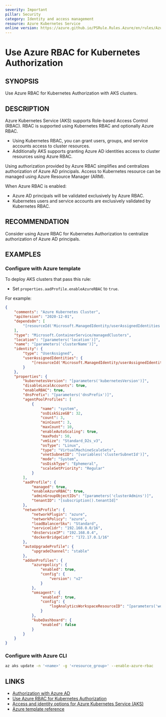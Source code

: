 ```yaml
---
severity: Important
pillar: Security
category: Identity and access management
resource: Azure Kubernetes Service
online version: https://azure.github.io/PSRule.Rules.Azure/en/rules/Azure.AKS.AzureRBAC/
---
```


# Use Azure RBAC for Kubernetes Authorization

## SYNOPSIS

Use Azure RBAC for Kubernetes Authorization with AKS clusters.

## DESCRIPTION

Azure Kubernetes Service (AKS) supports Role-based Access Control (RBAC).
RBAC is supported using Kubernetes RBAC and optionally Azure RBAC.

- Using Kubernetes RBAC, you can grant users, groups, and service accounts access to cluster resources.
- Additionally AKS supports granting Azure AD identities access to cluster resources using Azure RBAC.

Using authorization provided by Azure RBAC simplifies and centralizes authorization of Azure AD principals.
Access to Kubernetes resource can be managed using Azure Resource Manager (ARM).

When Azure RBAC is enabled:

- Azure AD principals will be validated exclusively by Azure RBAC.
- Kubernetes users and service accounts are exclusively validated by Kubernetes RBAC.

## RECOMMENDATION

Consider using Azure RBAC for Kubernetes Authorization to centralize authorization of Azure AD principals.

## EXAMPLES

### Configure with Azure template

To deploy AKS clusters that pass this rule:

- Set `properties.aadProfile.enableAzureRBAC` to `true`.

For example:

```json
{
    "comments": "Azure Kubernetes Cluster",
    "apiVersion": "2020-12-01",
    "dependsOn": [
        "[resourceId('Microsoft.ManagedIdentity/userAssignedIdentities', parameters('identityName'))]"
    ],
    "type": "Microsoft.ContainerService/managedClusters",
    "location": "[parameters('location')]",
    "name": "[parameters('clusterName')]",
    "identity": {
        "type": "UserAssigned",
        "userAssignedIdentities": {
            "[resourceId('Microsoft.ManagedIdentity/userAssignedIdentities', parameters('identityName'))]": {}
        }
    },
    "properties": {
        "kubernetesVersion": "[parameters('kubernetesVersion')]",
        "disableLocalAccounts": true,
        "enableRBAC": true,
        "dnsPrefix": "[parameters('dnsPrefix')]",
        "agentPoolProfiles": [
            {
                "name": "system",
                "osDiskSizeGB": 32,
                "count": 3,
                "minCount": 3,
                "maxCount": 10,
                "enableAutoScaling": true,
                "maxPods": 50,
                "vmSize": "Standard_D2s_v3",
                "osType": "Linux",
                "type": "VirtualMachineScaleSets",
                "vnetSubnetID": "[variables('clusterSubnetId')]",
                "mode": "System",
                "osDiskType": "Ephemeral",
                "scaleSetPriority": "Regular"
            }
        ],
        "aadProfile": {
            "managed": true,
            "enableAzureRBAC": true,
            "adminGroupObjectIDs": "[parameters('clusterAdmins')]",
            "tenantID": "[subscription().tenantId]"
        },
        "networkProfile": {
            "networkPlugin": "azure",
            "networkPolicy": "azure",
            "loadBalancerSku": "Standard",
            "serviceCidr": "192.168.0.0/16",
            "dnsServiceIP": "192.168.0.4",
            "dockerBridgeCidr": "172.17.0.1/16"
        },
        "autoUpgradeProfile": {
            "upgradeChannel": "stable"
        },
        "addonProfiles": {
            "azurepolicy": {
                "enabled": true,
                "config": {
                    "version": "v2"
                }
            },
            "omsagent": {
                "enabled": true,
                "config": {
                    "logAnalyticsWorkspaceResourceID": "[parameters('workspaceId')]"
                }
            },
            "kubeDashboard": {
                "enabled": false
            }
        }
    }
}
```

### Configure with Azure CLI

```bash
az aks update -n '<name>' -g '<resource_group>' --enable-azure-rbac
```

## LINKS

- [Authorization with Azure AD](https://learn.microsoft.com/azure/architecture/framework/security/design-identity-authorization)
- [Use Azure RBAC for Kubernetes Authorization](https://docs.microsoft.com/azure/aks/manage-azure-rbac)
- [Access and identity options for Azure Kubernetes Service (AKS)](https://docs.microsoft.com/azure/aks/concepts-identity#azure-rbac-for-kubernetes-authorization)
- [Azure template reference](https://docs.microsoft.com/azure/templates/microsoft.containerservice/managedclusters)
